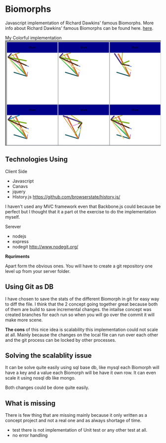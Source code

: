**Biomorphs**
=========

Javascript implementation of Richard Dawkins' famous Biomorphs. 
More info about Richard Dawkins' famous Biomorphs can be found here. [here](https://www.google.com/search?q=Biomorphs+can+be+found+here&oq=Biomorphs+can+be+found+here&aqs=chrome..69i57.340j0j4&sourceid=chrome&espv=210&es_sm=119&ie=UTF-8#q=biomorphs+richard+dawkins). 

My Colorful implementation
![ScreenShot](/ScreenShot.png)


## Technologies Using

Client Side
- Javascript
- Canavs 
- jquery
- History.js https://github.com/browserstate/history.js/

I haven't used any MVC framework even that Backbone.js could because be perfect but I thought that it a part ot the exercise to do the implementation myself.


Serever
- nodejs
- express
- nodegit http://www.nodegit.org/



**Rquriments** 

Apart form the obvious ones. You will have to create a git repository one level up from your server folder.


	
## Using Git as DB
I have chosen to save the stats of the different Biomorph in git for easy way to diff the file.
I think that the 2 concept going together great because both of them are build to save incremental changes.
the intailse concept was
created branches for each run so when you will go over the commit it will make more scene.

**The cons** of this nice idea is scalability this implementation could not scale at all.
Mainly because the changes on the local file can run over each other and the git process can be locked by other processes.

## Solving the scalablity issue 
It can be solve quite easily using sql base db, like mysql each Biomorph will have a key and a value each Biomorph will be have it own row.
It can even scale it using nosql db like mongo.

Both changes could be done quite easily.

## What is missing 
There is few thing that are missing mainly because it only written as a concept project and not a real one and as always shortage of time.
- test there is not implementation of Unit test or any other test at all. 
- no error handling 




